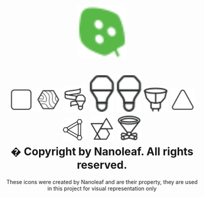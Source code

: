 <h1 align="center">
<img src="https://raw.githubusercontent.com/patrick-dmxc/NanoleafAPI/main/NanoleafAPI/Icons/Nanoleaf.svg?sanitize=false" width="128"/>
</h1>
<h1 align="center">
<img src="https://raw.githubusercontent.com/patrick-dmxc/NanoleafAPI/main/NanoleafAPI/Icons/Canvas.svg?sanitize=false" width="64"/>
<img src="https://raw.githubusercontent.com/patrick-dmxc/NanoleafAPI/main/NanoleafAPI/Icons/Elements.svg?sanitize=false" width="64"/>
<img src="https://raw.githubusercontent.com/patrick-dmxc/NanoleafAPI/main/NanoleafAPI/Icons/Essentials.svg?sanitize=false" width="64"/>
<img src="https://raw.githubusercontent.com/patrick-dmxc/NanoleafAPI/main/NanoleafAPI/Icons/B22.svg?sanitize=false" width="64"/>
<img src="https://raw.githubusercontent.com/patrick-dmxc/NanoleafAPI/main/NanoleafAPI/Icons/E27.svg?sanitize=false" width="64"/>
<img src="https://raw.githubusercontent.com/patrick-dmxc/NanoleafAPI/main/NanoleafAPI/Icons/GU10.svg?sanitize=false" width="64"/>
<img src="https://raw.githubusercontent.com/patrick-dmxc/NanoleafAPI/main/NanoleafAPI/Icons/Light Panels.svg?sanitize=false" width="64"/>
<img src="https://raw.githubusercontent.com/patrick-dmxc/NanoleafAPI/main/NanoleafAPI/Icons/Lines.svg?sanitize=false" width="64"/>
<img src="https://raw.githubusercontent.com/patrick-dmxc/NanoleafAPI/main/NanoleafAPI/Icons/Shapes.svg?sanitize=false" width="64"/>
<img src="https://raw.githubusercontent.com/patrick-dmxc/NanoleafAPI/main/NanoleafAPI/Icons/Cono-Lamp.svg?sanitize=false" width="64"/>
<br/>
� Copyright by Nanoleaf.  All rights reserved.
</h1>

<div align="center">
These icons were created by Nanoleaf and are their property, they are used in this project for visual representation only
</div>